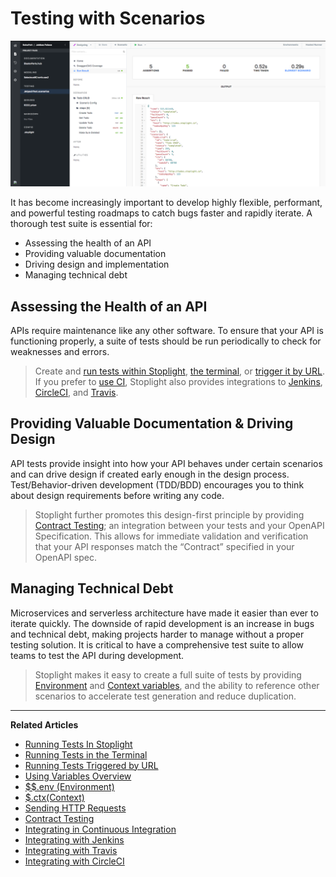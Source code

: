 # Testing with Scenarios

![Testing Preview](https://github.com/stoplightio/docs/blob/develop/assets/images/testing-intro.png?raw=true)

It has become increasingly important to develop highly flexible, performant, and powerful testing roadmaps to catch bugs faster and rapidly iterate. A thorough test suite is essential for: 
- Assessing the health of an API
- Providing valuable documentation 
- Driving design and implementation 
- Managing technical debt 

## Assessing the Health of an API

APIs require maintenance like any other software. To ensure that your API is functioning properly, a suite of tests should be run periodically to check for weaknesses and errors.  

>Create and [run tests within Stoplight](/testing/running-tests/in-stoplight), [the terminal](/testing/running-tests/in-the-terminal), or [trigger it by URL](/testing/running-tests/triggering-by-url). If you prefer to [use CI](/testing/continuous-integration/overview), Stoplight also provides integrations to [Jenkins](/testing/continuous-integration/jenkins), [CircleCI](/testing/continuous-integration/circle-ci), and [Travis](/testing/continuous-integration/travis).  

## Providing Valuable Documentation & Driving Design

API tests provide insight into how your API behaves under certain scenarios and can drive design if created early enough in the design process. Test/Behavior-driven development (TDD/BDD) encourages you to think about design requirements before writing any code. 

>Stoplight further promotes this design-first principle by providing [Contract Testing](/testing/leveraging-openapi/contract-testing); an integration between your tests and your OpenAPI Specification. This allows for immediate validation and verification that your API responses match the “Contract” specified in your OpenAPI spec.

## Managing Technical Debt 

Microservices and serverless architecture have made it easier than ever to iterate quickly. The downside of rapid development is an increase in bugs and technical debt, making projects harder to manage without a proper testing solution. It is critical to have a comprehensive test suite to allow teams to test the API during development. 

>Stoplight makes it easy to create a full suite of tests by providing [Environment](/testing/using-variables/environment) and [Context variables](/testing/using-variables/context), and the ability to reference other scenarios to accelerate test generation and reduce duplication. 

---
**Related Articles**
- [Running Tests In Stoplight](/testing/running-tests/in-stoplight)
- [Running Tests in the Terminal](/testing/running-tests/in-the-terminal)
- [Running Tests Triggered by URL](/testing/running-tests/triggering-by-url)
- [Using Variables Overview](/testing/using-variables/overview)
- [$$.env (Environment)](/testing/using-variables/environment)
- [$.ctx(Context)](/testing/using-variables/context)
- [Sending HTTP Requests](/testing/sending-http-requests/overview)
- [Contract Testing](/testing/leveraging-openapi/contract-testing)
- [Integrating in Continuous Integration](/testing/continuous-integration/overview)
- [Integrating with Jenkins](/testing/continuous-integration/jenkins)
- [Integrating with Travis](/testing/continuous-integration/travis)
- [Integrating with CircleCI](/testing/continuous-integration/circle-ci)
